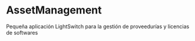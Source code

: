 # AssetManagement
Pequeña aplicación LightSwitch para la gestión de proveedurías y licencias de softwares
